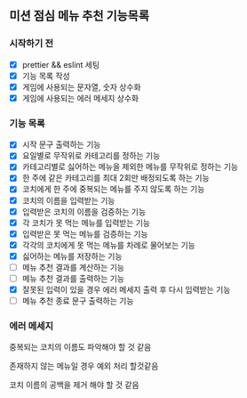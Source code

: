 ## 미션 점심 메뉴 추천 기능목록

### 시작하기 전

- [x] prettier && eslint 세팅
- [x] 기능 목록 작성
- [x] 게임에 사용되는 문자열, 숫자 상수화
- [x] 게임에 사용되는 에러 메세지 상수화

### 기능 목록

- [x] 시작 문구 출력하는 기능
- [x] 요일별로 무작위로 카테고리를 정하는 기능
- [x] 카테고리별로 싫어하는 메뉴을 제외한 메뉴를 무작위로 정하는 기능
- [x] 한 주에 같은 카테고리를 최대 2회만 배정되도록 하는 기능
- [x] 코치에게 한 주에 중복되는 메뉴를 주지 않도록 하는 기능
- [x] 코치의 이름을 입력받는 기능
- [x] 입력받은 코치의 이름을 검증하는 기능
- [x] 각 코치가 못 먹는 메뉴를 입력받는 기능
- [x] 입력받은 못 먹는 메뉴를 검증하는 기능
- [x] 각각의 코치에게 못 먹는 메뉴를 차례로 물어보는 기능
- [x] 싫어하는 메뉴를 저장하는 기능
- [ ] 메뉴 추천 결과를 계산하는 기능
- [ ] 메뉴 추천 결과를 출력하는 기능
- [x] 잘못된 입력이 있을 경우 에러 메세지 출력 후 다시 입력받는 기능
- [ ] 메뉴 추천 종료 문구 출력하는 기능

### 에러 메세지

중복되는 코치의 이름도 파악해야 할 것 같음

존재하지 않는 메뉴일 경우 예외 처리 할것같음

코치 이름의 공백을 제거 해야 할 것 같음
